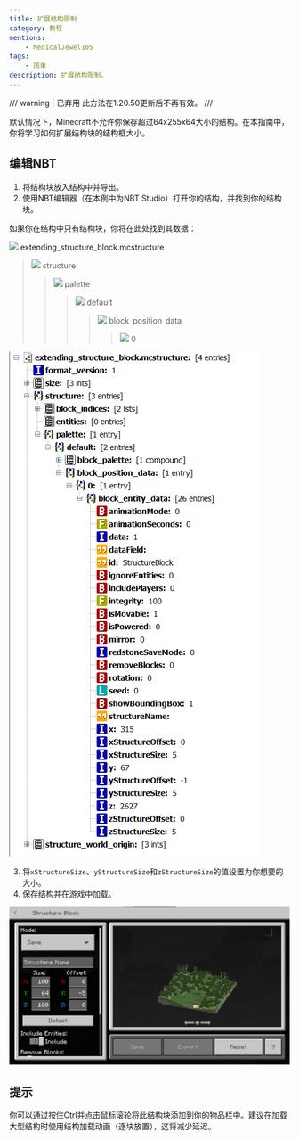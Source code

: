 ```yaml
---
title: 扩展结构限制
category: 教程
mentions:
    - MedicalJewel105
tags:
    - 简单
description: 扩展结构限制。
---
```


[structure]: /assets/images/nbt/structure.png
[int]: /assets/images/nbt/int.png
[list]: /assets/images/nbt/list.png
[compound]: /assets/images/nbt/compound.png
[string]: /assets/images/nbt/string.png

/// warning | 已弃用
此方法在1.20.50更新后不再有效。
///

默认情况下，Minecraft不允许你保存超过64x255x64大小的结构。在本指南中，你将学习如何扩展结构块的结构框大小。

## 编辑NBT

1. 将结构块放入结构中并导出。
2. 使用NBT编辑器（在本例中为NBT Studio）打开你的结构，并找到你的结构块。

如果你在结构中只有结构块，你将在此处找到其数据：

![][structure] extending_structure_block.mcstructure
> ![][compound] structure
> > ![][compound] palette
> > > ![][compound] default
> > > > ![][compound] block_position_data
> > > > > ![][compound] 0

![](../assets/images/nbt/structure-limits/nbt-screenshot-1.png)

3. 将`xStructureSize`、`yStructureSize`和`zStructureSize`的值设置为你想要的大小。
4. 保存结构并在游戏中加载。

![](../assets/images/nbt/structure-limits/result.png)

## 提示

你可以通过按住Ctrl并点击鼠标滚轮将此结构块添加到你的物品栏中。建议在加载大型结构时使用结构加载动画（逐块放置），这将减少延迟。